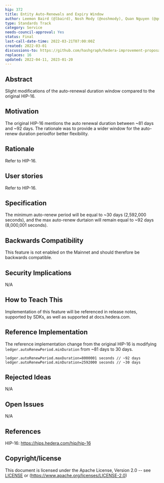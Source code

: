 ```yaml
---
hip: 372
title: Entity Auto-Renewals and Expiry Window
author: Leemon Baird (@lbaird), Nosh Mody (@noshmody), Quan Nguyen (@qnswirlds)
type: Standards Track
category: Service
needs-council-approval: Yes
status: Final
last-call-date-time: 2022-03-21T07:00:00Z
created: 2022-03-01
discussions-to: https://github.com/hashgraph/hedera-improvement-proposal/discussions/382
replaces: 16
updated: 2022-04-11, 2023-01-20
---
```


## Abstract

Slight modifications of the auto-renewal duration window compared to the original HIP-16.

## Motivation

The original HIP-16 mentions the auto renewal duration between ~81 days and ~92 days. The rationale was to provide a wider window for the auto-renew duration periodfor better flexibility.

## Rationale

Refer to HIP-16.

## User stories

Refer to HIP-16.
  
## Specification

The minimum auto-renew period will be equal to ~30 days (2,592,000 seconds), and the max auto-renew durtaion will remain equal to ~92 days (8,000,001 seconds).
  
## Backwards Compatibility
  
This feature is not enabled on the Mainnet and should therefore be backwards compatible. 

## Security Implications

N/A
  
## How to Teach This

Implementation of this feature will be referenced in release notes, supported by SDKs, as well as supported at docs.hedera.com.


## Reference Implementation
 
The reference implementation change from the original HIP-16 is modifying `ledger.autoRenewPeriod.minDuration` from ~81 days to 30 days.

```
ledger.autoRenewPeriod.maxDuration=8000001 seconds // ~92 days 
ledger.autoRenewPeriod.minDuration=2592000 seconds // ~30 days
```


## Rejected Ideas

N/A
  
## Open Issues

N/A
  
## References

HIP-16: https://hips.hedera.com/hip/hip-16
  
## Copyright/license

This document is licensed under the Apache License, Version 2.0 -- see [LICENSE](../LICENSE) or (https://www.apache.org/licenses/LICENSE-2.0)
